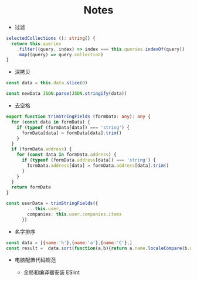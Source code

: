 <h1 align='center'>Notes</h1>

* 过滤

```typescript
selectedCollections (): string[] {
  return this.queries
    .filter((query, index) => index === this.queries.indexOf(query))
    .map((query) => query.collection)
}
```

* 深拷贝

```javascript
const data = this.data.slice(0)

const newData JSON.parse(JSON.stringify(data))
```

* 去空格

```typescript
export function trimStringFields (formData: any): any {
  for (const data in formData) {
    if (typeof (formData[data]) === 'string') {
      formData[data] = formData[data].trim()
    }
  }
  if (formData.address) {
    for (const data in formData.address) {
      if (typeof (formData.address[data]) === 'string') {
        formData.address[data] = formData.address[data].trim()
      }
    }
  }
  return formData
}

const userData = trimStringFields({
        ...this.user,
        companies: this.user.companies.items
      })
```

* 名字排序

```javascript
const data = [{name:'h'},{name:'a'},{name:'C'},]
const result =  data.sort(function(a,b){return a.name.localeCompare(b.name)})
```

* 电脑配置代码规范

  * 全局和编译器安装 ESlint

    

